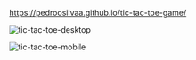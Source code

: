 https://pedroosilvaa.github.io/tic-tac-toe-game/

![tic-tac-toe-desktop](https://github.com/PedrooSilvaa/tic-tac-toe-game/assets/125162325/5eee536d-e006-4966-802e-26922749575b)


![tic-tac-toe-mobile](https://github.com/PedrooSilvaa/tic-tac-toe-game/assets/125162325/4ed42dbc-f8ca-4c6b-8ef4-e7b21f00c1d3)


